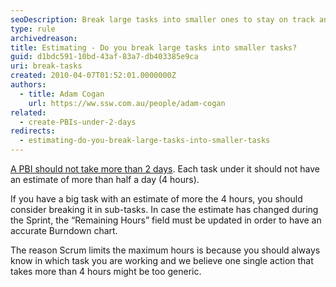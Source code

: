```yaml
---
seoDescription: Break large tasks into smaller ones to stay on track and ensure accurate burndown charts.
type: rule
archivedreason:
title: Estimating - Do you break large tasks into smaller tasks?
guid: d1bdc591-10bd-43af-83a7-db403385e9ca
uri: break-tasks
created: 2010-04-07T01:52:01.0000000Z
authors:
  - title: Adam Cogan
    url: https://ww.ssw.com.au/people/adam-cogan
related:
  - create-PBIs-under-2-days
redirects:
  - estimating-do-you-break-large-tasks-into-smaller-tasks
---
```


[A PBI should not take more than 2 days](/create-PBIs-under-2-days). Each task under it should not have an estimate of more than half a day (4 hours).

<!--endintro-->

If you have a big task with an estimate of more the 4 hours, you should consider breaking it in sub-tasks. In case the estimate has changed during the Sprint, the “Remaining Hours” field must be updated in order to have an accurate Burndown chart.

The reason Scrum limits the maximum hours is because you should always know in which task you are working and we believe one single action that takes more than 4 hours might be too generic.
